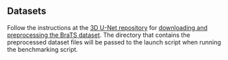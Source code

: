<!--- 30. Datasets -->
## Datasets

Follow the instructions at the [3D U-Net repository](https://github.com/ellisdg/3DUnetCNN)
for [downloading and preprocessing the BraTS dataset](https://github.com/ellisdg/3DUnetCNN/blob/ff5953b3a407ded73a00647f5c2029e9100e23b1/README.md#tutorial-using-brats-data-and-python-3).
The directory that contains the preprocessed dataset files will be passed to
the launch script when running the benchmarking script.
